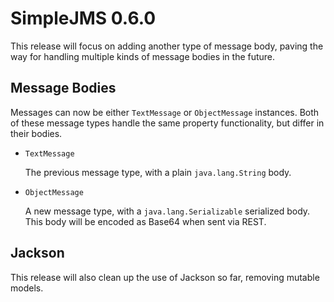 # SimpleJMS 0.6.0

This release will focus on adding another type of message body, paving the
way for handling multiple kinds of message bodies in the future.

## Message Bodies
Messages can now be either `TextMessage` or `ObjectMessage` instances.  Both
of these message types handle the same property functionality, but differ in
their bodies.
+   `TextMessage`
    
    The previous message type, with a plain `java.lang.String` body.
    
+   `ObjectMessage`

    A new message type, with a `java.lang.Serializable` serialized body.
    This body will be encoded as Base64 when sent via REST.
    
## Jackson
This release will also clean up the use of Jackson so far, removing mutable
models.